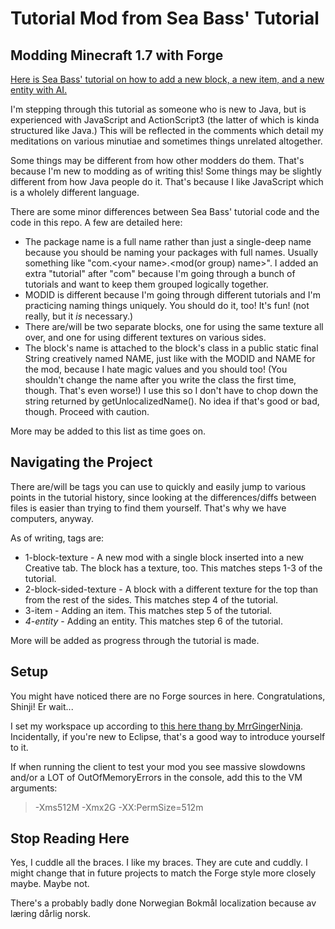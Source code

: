 # Tutorial Mod from Sea Bass' Tutorial
## Modding Minecraft 1.7 with Forge

[Here is Sea Bass' tutorial on how to add a new block, a new item, and a new entity with AI.](http://www.minecraftforum.net/topic/2389683-172-forge-add-new-block-item-entity-ai-creative-tab-language-localization-block-textures-side-textures/)

I'm stepping through this tutorial as someone who is new to Java, but is experienced with JavaScript and ActionScript3 (the latter of which is kinda structured like Java.)  This will be reflected in the comments which detail my meditations on various minutiae and sometimes things unrelated altogether.

Some things may be different from how other modders do them.  That's because I'm new to modding as of writing this!  Some things may be slightly different from how Java people do it.  That's because I like JavaScript which is a wholely different language.

There are some minor differences between Sea Bass' tutorial code and the code in this repo.  A few are detailed here:
- The package name is a full name rather than just a single-deep name because you should be naming your packages with full names.  Usually something like "com.&lt;your name&gt;.&lt;mod(or group) name&gt;".  I added an extra "tutorial" after "com" because I'm going through a bunch of tutorials and want to keep them grouped logically together.
- MODID is different because I'm going through different tutorials and I'm practicing naming things uniquely.  You should do it, too!  It's fun!  (not really, but it *is* necessary.)
- There are/will be two separate blocks, one for using the same texture all over, and one for using different textures on various sides.
- The block's name is attached to the block's class in a public static final String creatively named NAME, just like with the MODID and NAME for the mod, because I hate magic values and you should too!  (You shouldn't change the name after you write the class the first time, though.  That's even worse!)  I use this so I don't have to chop down the string returned by getUnlocalizedName().  No idea if that's good or bad, though.  Proceed with caution.

More may be added to this list as time goes on.

## Navigating the Project

There are/will be tags you can use to quickly and easily jump to various points in the tutorial history, since looking at the differences/diffs between files is easier than trying to find them yourself.  That's why we have computers, anyway.

As of writing, tags are:
* 1-block-texture - A new mod with a single block inserted into a new Creative tab.  The block has a texture, too.  This matches steps 1-3 of the tutorial.
* 2-block-sided-texture - A block with a different texture for the top than from the rest of the sides.  This matches step 4 of the tutorial.
* 3-item - Adding an item.  This matches step 5 of the tutorial.
* *4-entity* - Adding an entity.  This matches step 6 of the tutorial.

More will be added as progress through the tutorial is made.

## Setup

You might have noticed there are no Forge sources in here.  Congratulations, Shinji!  Er wait...

I set my workspace up according to [this here thang by MrrGingerNinja](http://www.minecraftforum.net/topic/2413773-172-modding-with-forge-1-jdk-eclipse-forge-and-gradle/).  Incidentally, if you're new to Eclipse, that's a good way to introduce yourself to it.

If when running the client to test your mod you see massive slowdowns and/or a LOT of OutOfMemoryErrors in the console, add this to the VM arguments:
> -Xms512M -Xmx2G -XX:PermSize=512m

## Stop Reading Here

Yes, I cuddle all the braces.  I like my braces.  They are cute and cuddly.  I might change that in future projects to match the Forge style more closely maybe.  Maybe not.

There's a probably badly done Norwegian Bokmål localization because av læring dårlig norsk.
